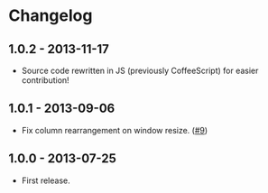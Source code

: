 # Changelog

## 1.0.2 - 2013-11-17

- Source code rewritten in JS (previously CoffeeScript) for easier contribution!

## 1.0.1 - 2013-09-06

- Fix column rearrangement on window resize. ([#9](https://github.com/rnmp/salvattore/issues/9))

## 1.0.0 - 2013-07-25

- First release.
